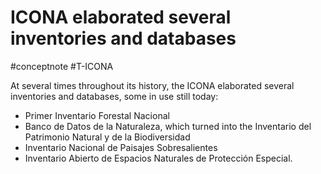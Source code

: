 # ICONA elaborated several inventories and databases
#conceptnote #T-ICONA 


At several times throughout its history, the ICONA elaborated several inventories and databases, some in use still today:

- Primer Inventario Forestal Nacional
- Banco de Datos de la Naturaleza, which turned into the Inventario del Patrimonio Natural y de la Biodiversidad
- Inventario Nacional de Paisajes Sobresalientes
- Inventario Abierto de Espacios Naturales de Protección Especial.